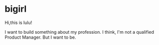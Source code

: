 bigirl
======
Hi,this is lulu!

I want to build something about my profession.
I think, I'm not a qualified Product Manager. But I want to be.
